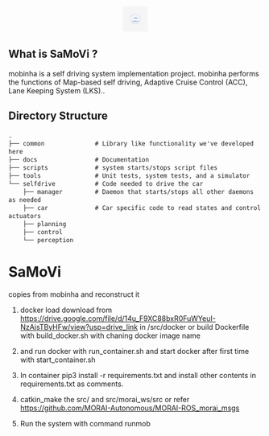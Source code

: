 <p align="center">
  <img height="50" src="/docs/image/logo (7).png"/>
</p>

## What is SaMoVi ?

mobinha is a self driving system implementation project.
mobinha performs the functions of Map-based self driving, Adaptive Cruise Control (ACC), Lane Keeping System (LKS)..

Directory Structure
-----
    .
    ├── common              # Library like functionality we've developed here
    ├── docs                # Documentation
    ├── scripts             # system starts/stops script files
    ├── tools               # Unit tests, system tests, and a simulator
    └── selfdrive           # Code needed to drive the car
        ├── manager         # Daemon that starts/stops all other daemons as needed
        ├── car             # Car specific code to read states and control actuators
        ├── planning        
        ├── control 
        └── perception
        
# SaMoVi
copies from mobinha and reconstruct it

1. docker load download from https://drive.google.com/file/d/14u_F9XC88bxR0FuWYeuI-NzAjsTByHFw/view?usp=drive_link in /src/docker or build Dockerfile with build_docker.sh with chaning docker image name

2. and run docker with run_container.sh and start docker after first time with start_container.sh

3. In container pip3 install -r requirements.txt and install other contents in requirements.txt as comments.

4. catkin_make the src/ and src/morai_ws/src or refer https://github.com/MORAI-Autonomous/MORAI-ROS_morai_msgs

5. Run the system with command runmob
